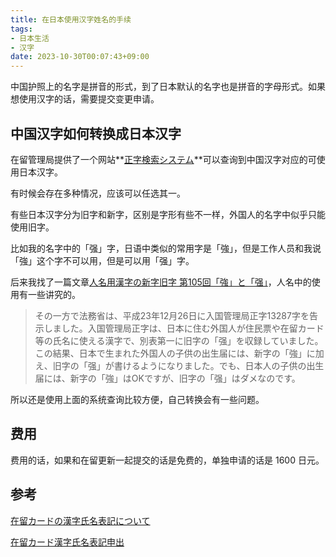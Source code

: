 ```yaml
---
title: 在日本使用汉字姓名的手续
tags:
- 日本生活
- 汉字
date: 2023-10-30T00:07:43+09:00
---
```


中国护照上的名字是拼音的形式，到了日本默认的名字也是拼音的字母形式。如果想使用汉字的话，需要提交变更申请。

## 中国汉字如何转换成日本汉字

在留管理局提供了一个网站**[正字検索システム](http://lapse-immi.moj.go.jp:50122/)**可以查询到中国汉字对应的可使用日本汉字。

有时候会存在多种情况，应该可以任选其一。

有些日本汉字分为旧字和新字，区别是字形有些不一样，外国人的名字中似乎只能使用旧字。

比如我的名字中的「强」字，日语中类似的常用字是「強」，但是工作人员和我说「強」这个字不可以用，但是可以用「强」字。

后来我找了一篇文章[人名用漢字の新字旧字 第105回「強」と「强」](https://dictionary.sanseido-publ.co.jp/column/%E7%AC%AC105%E5%9B%9E-%E3%80%8C%E5%BC%B7%E3%80%8D%E3%81%A8%E3%80%8C%E5%BC%BA%E3%80%8D)，人名中的使用有一些讲究的。

> その一方で法務省は、平成23年12月26日に入国管理局正字13287字を告示しました。入国管理局正字は、日本に住む外国人が住民票や在留カード等の氏名に使える漢字で、別表第一に旧字の「强」を収録していました。この結果、日本で生まれた外国人の子供の出生届には、新字の「強」に加え、旧字の「强」が書けるようになりました。でも、日本人の子供の出生届には、新字の「強」はOKですが、旧字の「强」はダメなのです。

所以还是使用上面的系统查询比较方便，自己转换会有一些问题。

## 费用

费用的话，如果和在留更新一起提交的话是免费的，单独申请的话是 1600 日元。

## 参考

[在留カードの漢字氏名表記について](https://www.moj.go.jp/isa/applications/guide/kanji.html)

[在留カード漢字氏名表記申出](https://www.moj.go.jp/isa/applications/procedures/nyuukokukanri10_00019.html)
